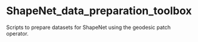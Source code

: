 # ShapeNet_data_preparation_toolbox
Scripts to prepare datasets for ShapeNet using the geodesic patch operator.
